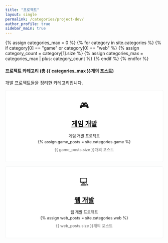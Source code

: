 ```yaml
---
title: "프로젝트"
layout: single
permalink: /categories/project-dev/
author_profile: true
sidebar_main: true
---
```


{% assign categories_max = 0 %}
{% for category in site.categories %}
  {% if category[0] == "game" or category[0] == "web" %}
    {% assign category_count = category[1].size %}
    {% assign categories_max = categories_max | plus: category_count %}
  {% endif %}
{% endfor %}

<div class="notice">
  <h4>프로젝트 카테고리 (총 {{ categories_max }}개의 포스트)</h4>
  <p>개발 프로젝트들을 정리한 카테고리입니다.</p>
</div>

<div class="grid__wrapper">
  <!-- 게임 개발 카테고리 -->
  <div class="grid__item" style="padding: 2em; text-align: center; border: 1px solid #f2f3f3; border-radius: 4px; margin-bottom: 1em; background: white;">
    <div style="font-size: 2em; margin-bottom: 0.5em;">🎮</div>
    <div class="archive__item">
      <h2 class="archive__item-title no_toc" itemprop="headline" style="margin: 0 0 10px 0; padding-bottom: 0.3em;">
        <a href="/categories/game" rel="permalink">게임 개발</a>
      </h2>
      <div class="archive__item-excerpt" style="margin-top: 0.5em; font-size: 0.9em; line-height: 1.5;">
        <p style="margin: 0;">게임 개발 프로젝트</p>
        {% assign game_posts = site.categories.game %}
        <p style="margin: 0.5em 0 0 0; color: #666;">{{ game_posts.size }}개의 포스트</p>
      </div>
    </div>
  </div>

  <!-- 웹 개발 카테고리 -->
  <div class="grid__item" style="padding: 2em; text-align: center; border: 1px solid #f2f3f3; border-radius: 4px; margin-bottom: 1em; background: white;">
    <div style="font-size: 2em; margin-bottom: 0.5em;">💻</div>
    <div class="archive__item">
      <h2 class="archive__item-title no_toc" itemprop="headline" style="margin: 0 0 10px 0; padding-bottom: 0.3em;">
        <a href="/categories/web" rel="permalink">웹 개발</a>
      </h2>
      <div class="archive__item-excerpt" style="margin-top: 0.5em; font-size: 0.9em; line-height: 1.5;">
        <p style="margin: 0;">웹 개발 프로젝트</p>
        {% assign web_posts = site.categories.web %}
        <p style="margin: 0.5em 0 0 0; color: #666;">{{ web_posts.size }}개의 포스트</p>
      </div>
    </div>
  </div>
</div> 